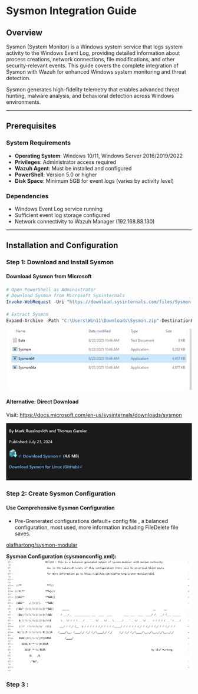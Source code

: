 # Sysmon Integration Guide

## Overview

Sysmon (System Monitor) is a Windows system service that logs system activity to the Windows Event Log, providing detailed information about process creations, network connections, file modifications, and other security-relevant events. This guide covers the complete integration of Sysmon with Wazuh for enhanced Windows system monitoring and threat detection.

Sysmon generates high-fidelity telemetry that enables advanced threat hunting, malware analysis, and behavioral detection across Windows environments.

---

## Prerequisites

### System Requirements
- **Operating System**: Windows 10/11, Windows Server 2016/2019/2022
- **Privileges**: Administrator access required
- **Wazuh Agent**: Must be installed and configured
- **PowerShell**: Version 5.0 or higher
- **Disk Space**: Minimum 5GB for event logs (varies by activity level)

### Dependencies
- Windows Event Log service running
- Sufficient event log storage configured
- Network connectivity to Wazuh Manager (192.168.88.130)

---

## Installation and Configuration

### Step 1: Download and Install Sysmon

#### Download Sysmon from Microsoft
```powershell
# Open PowerShell as Administrator
# Download Sysmon from Microsoft Sysinternals
Invoke-WebRequest -Uri "https://download.sysinternals.com/files/Sysmon.zip" -OutFile "C:\Users\Win11\Downloads\Sysmon.zip"

# Extract Sysmon
Expand-Archive -Path "C:\Users\Win11\Downloads\Sysmon.zip"-DestinationPath "C:\ysmon"
```
![00-Sysmon-Dowload](./screenshots/00-Sysmon-Dowload.png)

#### Alternative: Direct Download
Visit: https://docs.microsoft.com/en-us/sysinternals/downloads/sysmon

![Direct-Download](./screenshots/01-Direct-Download.png)

### Step 2: Create Sysmon Configuration

#### Use Comprehensive Sysmon Configuration

- Pre-Grenerated configurations default+ config file , a balanced configuration, most used, more information including FileDelete file saves.

[olafhartong/sysmon-modular](https://github.com/olafhartong/sysmon-modular)

**Sysmon Configuration (sysmonconfig.xml):**
![Sysmon-Configuration](./screenshots/02-Sysmon-Configuration.png)

### Step 3 : 